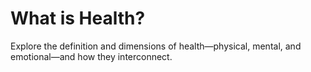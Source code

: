 # What is Health?

Explore the definition and dimensions of health—physical, mental, and emotional—and how they interconnect.